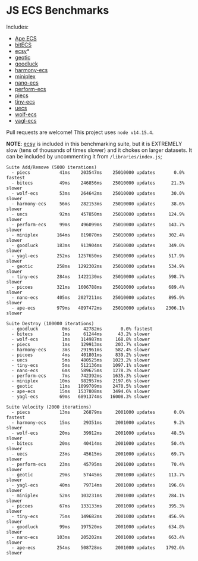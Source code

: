 # JS ECS Benchmarks

Includes:

-   [Ape ECS](https://github.com/fritzy/ape-ecs)
-   [bitECS](https://github.com/NateTheGreatt/bitECS)
-   [ecsy](https://github.com/ecsyjs/ecsy)\*
-   [geotic](https://github.com/ddmills/geotic)
-   [goodluck](https://github.com/piesku/goodluck)
-   [harmony-ecs](https://github.com/3mcd/harmony-ecs)
-   [miniplex](https://github.com/hmans/miniplex)
-   [nano-ecs](https://github.com/noffle/nano-ecs)
-   [perform-ecs](https://github.com/fireveined/perform-ecs)
-   [piecs](https://github.com/sondresj/piecs)
-   [tiny-ecs](https://github.com/bvalosek/tiny-ecs)
-   [uecs](https://github.com/jprochazk/uecs)
-   [wolf-ecs](https://github.com/EnderShadow8/wolf-ecs)
-   [yagl-ecs](https://github.com/yagl/ecs)

Pull requests are welcome! This project uses `node v14.15.4`.

**NOTE**: [ecsy](https://ecsy.io/) is included in this benchmarking suite, but it is EXTREMELY slow (tens of thousands of times slower) and it chokes on larger datasets. It can be included by uncommenting it from `/libraries/index.js`;

```
Suite Add/Remove (5000 iterations)
  - piecs           41ms    203547ms    25010000 updates       0.0% fastest
  - bitecs          49ms    246856ms    25010000 updates      21.3% slower
  - wolf-ecs        53ms    264642ms    25010000 updates      30.0% slower
  - harmony-ecs     56ms    282153ms    25010000 updates      38.6% slower
  - uecs            92ms    457850ms    25010000 updates     124.9% slower
  - perform-ecs     99ms    496099ms    25010000 updates     143.7% slower
  - miniplex       164ms    819070ms    25010000 updates     302.4% slower
  - goodluck       183ms    913904ms    25010000 updates     349.0% slower
  - yagl-ecs       252ms   1257650ms    25010000 updates     517.9% slower
  - geotic         258ms   1292302ms    25010000 updates     534.9% slower
  - tiny-ecs       284ms   1422130ms    25010000 updates     598.7% slower
  - picoes         321ms   1606788ms    25010000 updates     689.4% slower
  - nano-ecs       405ms   2027211ms    25010000 updates     895.9% slower
  - ape-ecs        979ms   4897472ms    25010000 updates    2306.1% slower

Suite Destroy (100000 iterations)
  - goodluck         0ms     42782ms       0.0% fastest
  - bitecs           1ms     61244ms      43.2% slower
  - wolf-ecs         1ms    114987ms     168.8% slower
  - piecs            1ms    129913ms     203.7% slower
  - harmony-ecs      3ms    291961ms     582.4% slower
  - picoes           4ms    401801ms     839.2% slower
  - uecs             5ms    480525ms    1023.2% slower
  - tiny-ecs         5ms    512136ms    1097.1% slower
  - nano-ecs         6ms    589675ms    1278.3% slower
  - perform-ecs      7ms    742392ms    1635.3% slower
  - miniplex        10ms    982957ms    2197.6% slower
  - geotic          11ms   1099709ms    2470.5% slower
  - ape-ecs         15ms   1537808ms    3494.6% slower
  - yagl-ecs        69ms   6891374ms   16008.3% slower

Suite Velocity (2000 iterations)
  - piecs           13ms     26879ms     2001000 updates       0.0% fastest
  - harmony-ecs     15ms     29351ms     2001000 updates       9.2% slower
  - wolf-ecs        20ms     39912ms     2001000 updates      48.5% slower
  - bitecs          20ms     40414ms     2001000 updates      50.4% slower
  - uecs            23ms     45615ms     2001000 updates      69.7% slower
  - perform-ecs     23ms     45795ms     2001000 updates      70.4% slower
  - geotic          29ms     57445ms     2001000 updates     113.7% slower
  - yagl-ecs        40ms     79714ms     2001000 updates     196.6% slower
  - miniplex        52ms    103231ms     2001000 updates     284.1% slower
  - picoes          67ms    133133ms     2001000 updates     395.3% slower
  - tiny-ecs        75ms    149682ms     2001000 updates     456.9% slower
  - goodluck        99ms    197520ms     2001000 updates     634.8% slower
  - nano-ecs       103ms    205202ms     2001000 updates     663.4% slower
  - ape-ecs        254ms    508728ms     2001000 updates    1792.6% slower
```
